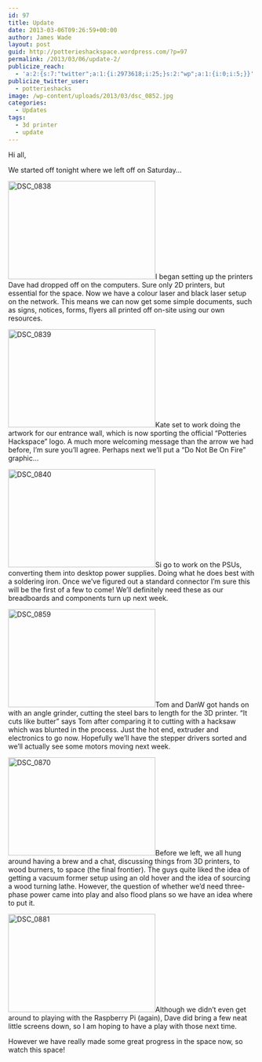 ```yaml
---
id: 97
title: Update
date: 2013-03-06T09:26:59+00:00
author: James Wade
layout: post
guid: http://potterieshackspace.wordpress.com/?p=97
permalink: /2013/03/06/update-2/
publicize_reach:
  - 'a:2:{s:7:"twitter";a:1:{i:2973618;i:25;}s:2:"wp";a:1:{i:0;i:5;}}'
publicize_twitter_user:
  - potterieshacks
image: /wp-content/uploads/2013/03/dsc_0852.jpg
categories:
  - Updates
tags:
  - 3d printer
  - update
---
```

Hi all,

We started off tonight where we left off on Saturday&#8230;

[<img class="alignleft" alt="DSC_0838" src="/wp-content/uploads/2013/03/dsc_0838.jpg?w=300" width="300" height="200" />](/wp-content/uploads/2013/03/dsc_0838.jpg)I began setting up the printers Dave had dropped off on the computers. Sure only 2D printers, but essential for the space. Now we have a colour laser and black laser setup on the network. This means we can now get some simple documents, such as signs, notices, forms, flyers all printed off on-site using our own resources.

[<img class="size-medium wp-image-100 alignleft" alt="DSC_0839" src="/wp-content/uploads/2013/03/dsc_0839.jpg?w=300" width="300" height="200" srcset="/wp-content/uploads/2013/03/dsc_0839.jpg 3872w, /wp-content/uploads/2013/03/dsc_0839-300x200.jpg 300w, /wp-content/uploads/2013/03/dsc_0839-1024x685.jpg 1024w" sizes="(max-width: 300px) 100vw, 300px" />](/wp-content/uploads/2013/03/dsc_0839.jpg)Kate set to work doing the artwork for our entrance wall, which is now sporting the official &#8220;Potteries Hackspace&#8221; logo. A much more welcoming message than the arrow we had before, I&#8217;m sure you&#8217;ll agree. Perhaps next we&#8217;ll put a &#8220;Do Not Be On Fire&#8221; graphic&#8230;

[<img class="size-medium wp-image-101 alignleft" alt="DSC_0840" src="/wp-content/uploads/2013/03/dsc_0840.jpg?w=300" width="300" height="200" srcset="/wp-content/uploads/2013/03/dsc_0840.jpg 3872w, /wp-content/uploads/2013/03/dsc_0840-300x200.jpg 300w, /wp-content/uploads/2013/03/dsc_0840-1024x685.jpg 1024w" sizes="(max-width: 300px) 100vw, 300px" />](/wp-content/uploads/2013/03/dsc_0840.jpg)Si go to work on the PSUs, converting them into desktop power supplies. Doing what he does best with a soldering iron. Once we&#8217;ve figured out a standard connector I&#8217;m sure this will be the first of a few to come! We&#8217;ll definitely need these as our breadboards and components turn up next week.

[<img class="size-medium wp-image-103 alignleft" alt="DSC_0859" src="/wp-content/uploads/2013/03/dsc_0859.jpg?w=300" width="300" height="200" srcset="/wp-content/uploads/2013/03/dsc_0859.jpg 3872w, /wp-content/uploads/2013/03/dsc_0859-300x200.jpg 300w, /wp-content/uploads/2013/03/dsc_0859-1024x685.jpg 1024w" sizes="(max-width: 300px) 100vw, 300px" />](/wp-content/uploads/2013/03/dsc_0859.jpg)Tom and DanW got hands on with an angle grinder, cutting the steel bars to length for the 3D printer. &#8220;It cuts like butter&#8221; says Tom after comparing it to cutting with a hacksaw which was blunted in the process. Just the hot end, extruder and electronics to go now. Hopefully we&#8217;ll have the stepper drivers sorted and we&#8217;ll actually see some motors moving next week.

[<img class="size-medium wp-image-104 alignleft" alt="DSC_0870" src="/wp-content/uploads/2013/03/dsc_0870.jpg?w=300" width="300" height="200" srcset="/wp-content/uploads/2013/03/dsc_0870.jpg 3872w, /wp-content/uploads/2013/03/dsc_0870-300x200.jpg 300w, /wp-content/uploads/2013/03/dsc_0870-1024x685.jpg 1024w" sizes="(max-width: 300px) 100vw, 300px" />](/wp-content/uploads/2013/03/dsc_0870.jpg)Before we left, we all hung around having a brew and a chat, discussing things from 3D printers, to wood burners, to space (the final frontier). The guys quite liked the idea of getting a vacuum former setup using an old hover and the idea of sourcing a wood turning lathe. However, the question of whether we&#8217;d need three-phase power came into play and also flood plans so we have an idea where to put it.

[<img class="size-medium wp-image-105 alignleft" alt="DSC_0881" src="/wp-content/uploads/2013/03/dsc_0881.jpg?w=300" width="300" height="200" srcset="/wp-content/uploads/2013/03/dsc_0881.jpg 3872w, /wp-content/uploads/2013/03/dsc_0881-300x200.jpg 300w, /wp-content/uploads/2013/03/dsc_0881-1024x685.jpg 1024w" sizes="(max-width: 300px) 100vw, 300px" />](/wp-content/uploads/2013/03/dsc_0881.jpg)Although we didn&#8217;t even get around to playing with the Raspberry Pi (again), Dave did bring a few neat little screens down, so I am hoping to have a play with those next time.

However we have really made some great progress in the space now, so watch this space!